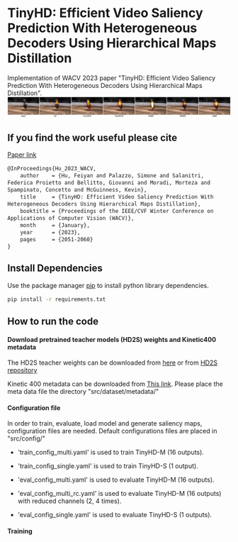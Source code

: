 # TinyHD: Efficient Video Saliency Prediction With Heterogeneous Decoders Using Hierarchical Maps Distillation
Implementation of WACV 2023 paper "TinyHD: Efficient Video Saliency Prediction With Heterogeneous Decoders Using Hierarchical Maps Distillation".
![](example1.gif)
## If you find the work useful please cite
[Paper link](https://openaccess.thecvf.com/content/WACV2023/papers/Hu_TinyHD_Efficient_Video_Saliency_Prediction_With_Heterogeneous_Decoders_Using_Hierarchical_WACV_2023_paper.pdf)

````
@InProceedings{Hu_2023_WACV,
    author    = {Hu, Feiyan and Palazzo, Simone and Salanitri, Federica Proietto and Bellitto, Giovanni and Moradi, Morteza and Spampinato, Concetto and McGuinness, Kevin},
    title     = {TinyHD: Efficient Video Saliency Prediction With Heterogeneous Decoders Using Hierarchical Maps Distillation},
    booktitle = {Proceedings of the IEEE/CVF Winter Conference on Applications of Computer Vision (WACV)},
    month     = {January},
    year      = {2023},
    pages     = {2051-2060}
}
````

## Install Dependencies

Use the package manager [pip](https://pip.pypa.io/en/stable/) to install python library dependencies.
```bash
pip install -r requirements.txt
```

## How to run the code
#### Download pretrained teacher models (HD2S) weights and Kinetic400 metadata
The HD2S teacher weights can be downloaded from [here](https://studentiunict-my.sharepoint.com/:u:/g/personal/uni307680_studium_unict_it/EVyDIERfwcdOnAF84v1b1VQBlDNxxhOdI-nAIafqwVV7Lg?download=1) or from [HD2S repository](https://github.com/perceivelab/hd2s)

Kinetic 400 metadata can be downloaded from [This link](https://drive.google.com/file/d/17B0KnCumwsJzWh7GcSVCRe_J5kUYi9tH/view?usp=share_link). Please place the meta data file the directory "src/dataset/metadata/"

#### Configuration file
In order to train, evaluate, load model and generate saliency maps, configuration files are needed. Default configurations files are placed in "src/config/"
+ 'train_config_multi.yaml' is used to train TinyHD-M (16 outputs).
+ 'train_config_single.yaml' is used to train TinyHD-S (1 output).

+ 'eval_config_multi.yaml' is used to evaluate TinyHD-M (16 outputs).
+ 'eval_config_multi_rc.yaml' is used to evaluate TinyHD-M (16 outputs) with reduced channels (2, 4 times).
+ 'eval_config_single.yaml' is used to evaluate TinyHD-S (1 outputs).

#### Training